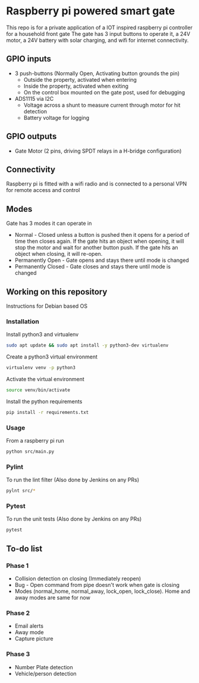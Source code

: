 # Raspberry pi powered smart gate
This repo is for a private application of a IOT inspired raspberry pi controller for a household front gate
The gate has 3 input buttons to operate it, a 24V motor, a 24V battery with solar charging, and wifi for internet connectivity.

## GPIO inputs
* 3 push-buttons (Normally Open, Activating button grounds the pin)
  * Outside the property, activated when entering
  * Inside the property, activated when exiting
  * On the control box mounted on the gate post, used for debugging
* ADS1115 via I2C
  * Voltage across a shunt to measure current through motor for hit detection
  * Battery voltage for logging

## GPIO outputs
* Gate Motor (2 pins, driving SPDT relays in a H-bridge configuration)

## Connectivity
Raspberry pi is fitted with a wifi radio and is connected to a personal VPN for remote access and control

## Modes
Gate has 3 modes it can operate in
  * Normal - Closed unless a button is pushed then it opens for a period of time then closes again.
    If the gate hits an object when opening, it will stop the motor and wait for another button push.
    If the gate hits an object when closing, it will re-open.
  * Permanently Open - Gate opens and stays there until mode is changed
  * Permanently Closed - Gate closes and stays there until mode is changed
  
## Working on this repository
Instructions for Debian based OS
### Installation
Install python3 and virtualenv
```bash
sudo apt update && sudo apt install -y python3-dev virtualenv
```

Create a python3 virtual environment
```bash
virtualenv venv -p python3
```

Activate the virtual environment
```bash
source venv/bin/activate
```

Install the python requirements
```bash
pip install -r requirements.txt
```

### Usage
From a raspberry pi run
```bash
python src/main.py
```

### Pylint
To run the lint filter (Also done by Jenkins on any PRs)
```bash
pylnt src/*
```

### Pytest
To run the unit tests (Also done by Jenkins on any PRs)
```bash
pytest
```

## To-do list
### Phase 1
* Collision detection on closing (Immediately reopen)
* Bug - Open command from pipe doesn't work when gate is closing
* Modes (normal_home, normal_away, lock_open, lock_close). Home and away modes are same for now

### Phase 2
* Email alerts
* Away mode
* Capture picture

### Phase 3
* Number Plate detection
* Vehicle/person detection
